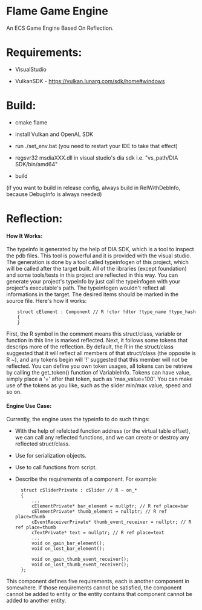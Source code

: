 # Flame Game Engine
An ECS Game Engine Based On Reflection.

# Requirements:

- VisualStudio

- VulkanSDK     - https://vulkan.lunarg.com/sdk/home#windows

# Build:

- cmake flame

- install Vulkan and OpenAL SDK

- run ./set_env.bat (you need to restart your IDE to take that effect)

- regsvr32 msdiaXXX.dll in visual studio's dia sdk i.e. "vs_path/DIA SDK/bin/amd64"

- build

(if you want to build in release config, always build in RelWithDebInfo, because DebugInfo is always needed)

# Reflection:

#### How It Works:
The typeinfo is generated by the help of DIA SDK, which is a tool to inspect the pdb files. This tool is powerful and it is provided with the visual studio. The generation is done by a tool called typeinfogen of this project, which will be called after the target built. All of the libraries (except foundation) and some tools/tests in this project are reflected in this way. You can generate your project's typeinfo by just call the typeinfogen with your project's executable's path.
The typeinfogen wouldn't reflect all informations in the target. The desired items should be marked in the source file. Here's how it works:

        struct cElement : Component // R !ctor !dtor !type_name !type_hash
        {
        }
    
First, the R symbol in the comment means this struct/class, variable or function in this line is marked reflected. Next, it follows some tokens that descrips more of the reflection. By default, the R in the struct/class suggested that it will reflect all members of that struct/class (the opposite is R ~), and any tokens begin will '!' suggested that this member will not be reflected. You can define you own token usages, all tokens can be retrieve by calling the get_token() function of VariableInfo. Tokens can have value, simply place a '=' after that token, such as 'max_value=100'. You can make use of the tokens as you like, such as the slider min/max value, speed and so on.
#### Engine Use Case:
Currently, the engine uses the typeinfo to do such things:

- With the help of refelcted function address (or the virtual table offset), we can call any reflected functions, and we can create or destroy any reflected struct/class.

- Use for serialization objects.

- Use to call functions from script.

- Describe the requirements of a component. For example:

        struct cSliderPrivate : cSlider // R ~ on_*
	    {
            ...
		    cElementPrivate* bar_element = nullptr; // R ref place=bar
		    cElementPrivate* thumb_element = nullptr; // R ref place=thumb
		    cEventReceiverPrivate* thumb_event_receiver = nullptr; // R ref place=thumb
		    cTextPrivate* text = nullptr; // R ref place=text
            ...
		    void on_gain_bar_element();
		    void on_lost_bar_element();

		    void on_gain_thumb_event_receiver();
		    void on_lost_thumb_event_receiver();
	    };
 This component defines five requirements, each is another component in somewhere. If those requirements cannot be satisfied, the component cannot be added to entity or the entity contains that component cannot be added to another entity.
